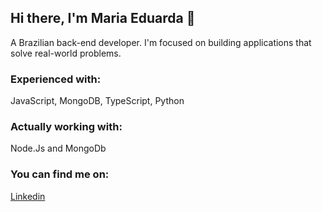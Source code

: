 ## Hi there, I'm Maria Eduarda 👋
A Brazilian back-end developer. I'm focused on building applications that solve real-world problems.

### Experienced with: 
JavaScript, MongoDB, TypeScript, Python

### Actually working with:
Node.Js and MongoDb

### You can find me on:
[Linkedin](https://www.linkedin.com/in/maria-eduarda-vargas-holzmeister/)
<!--
**MariaEVargas/mariaevargas** is a ✨ _special_ ✨ repository because its `README.md` (this file) appears on your GitHub profile.

Here are some ideas to get you started:

- 🔭 I’m currently working on ...
- 🌱 I’m currently learning ...
- 👯 I’m looking to collaborate on ...
- 🤔 I’m looking for help with ...
- 💬 Ask me about ...
- 📫 How to reach me: ...
- 😄 Pronouns: ...
- ⚡ Fun fact: ...
-->
